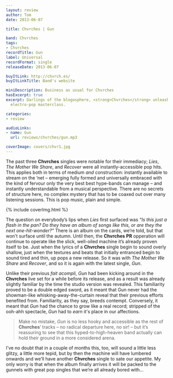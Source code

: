 ```yaml
---
layout: review
author: Tom
date: 2013-06-07

title: Chvrches | Gun

band: Chvrches
tags:
- Chvrches
recordTitle: Gun
label: Universal
recordFormat: single
releaseDate: 2013-06-07

buyItLink: http://chvrch.es/
buyItLinkTitle: Band's website

miniDescription: Business as usual for Chvrches 
hasExcerpt: true
excerpt: Darlings of the blogosphere, <strong>Chvrches</strong> unleash another straight-to-the-hind-brain
  electro-pop masterclass.

categories:
- review

audioLinks:
- name: Gun
  url: reviews/chvrches/gun.mp3

coverImage: covers/chvr1.jpg
---
```


The past three **Chvrches** singles were notable for their immediacy; *Lies*, *The Mother We Share*, and *Recover* were all instantly-accessible pop hits. This applies both in terms of medium _and_ construction: instantly available to stream on the ’net – emerging fully formed and universally embraced with the kind of fervour only the very best best hype-bands can manage – and instantly understandable from a musical perspective. There are no secrets of structure here, no complex mystery that has to be coaxed out over many listening sessions. This is pop music, plain and simple.

<div>{% include coverImg.html %}</div>

The question on everybody’s lips when *Lies* first surfaced was *“Is this just a flash in the pan? Do they have an album of songs like this, or are they the next one-hit-wonder?”* There is an album on the cards, we’re told, but that won't surface until the autumn. Until then, the **Chvrches** **PR** opperation will continue to operate like the slick, well-oiled machine it’s already proven itself to be. Just when the lyrics of a **Chvrches** single begin to sound overly shallow, just when the textures and beats that initially entranced begin to sound tired and thin, up pops a new release. So it was with *The Mother We Share* and *Recover*, and so it is again with the latest single, *Gun*.

Unlike their previous *fait acompli*, *Gun* had been kicking around in the **Chvrches** live set for a while before its release, and as a result was already slightly familiar by the time the studio version was revealed. This familiarity proved to be a double edged sword, as it meant that Gun never had the showman-like whisking-away-the-curtain reveal that their previous efforts benefited from. Familiarity, as they say, breeds contempt. Conversely, it meant that *Gun* had the chance to grow like a real record; stripped of the ooh-ahh spectacle, *Gun* had to _earn_ it's place in our affections.

> Make no mistake, *Gun* is no less hooky and accessible as the rest of **Chvrches**’ tracks – no radical departure here, no sir! – but it’s reassuring to see that this hyped-to-high-heaven band actually can hold their ground in a more considered arena.

I've no doubt that in a couple of months this, too, will sound a little less glitzy, a little more tepid, but by then the machine will have lumbered onwards and we’ll have another **Chvrches** single to sate our appetite. My only worry is that when the album finally arrives it will be packed to the gunnels with great pop singles that we’re all already bored with...

